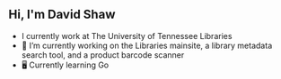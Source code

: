 ## Hi, I'm David Shaw

<!--
**ds1242/ds1242** is a ✨ _special_ ✨ repository because its `README.md` (this file) appears on your GitHub profile.

Here are some ideas to get you started:

- 🔭 I’m currently working on ...
- 🌱 I’m currently learning ...
- 👯 I’m looking to collaborate on ...
- 🤔 I’m looking for help with ...
- 💬 Ask me about ...
- 📫 How to reach me: ...
- 😄 Pronouns: ...
- ⚡ Fun fact: ...
-->
- I currently work at The University of Tennessee Libraries
- 🔭 I’m currently working on the Libraries mainsite, a library metadata search tool, and a product barcode scanner 
- 🖥️ Currently learning Go

